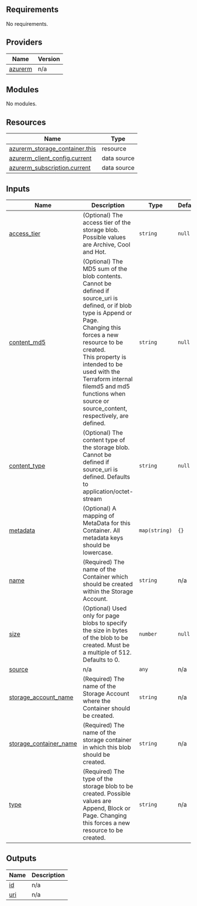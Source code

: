 <!-- BEGIN_TF_DOCS -->
## Requirements

No requirements.

## Providers

| Name | Version |
|------|---------|
| <a name="provider_azurerm"></a> [azurerm](#provider\_azurerm) | n/a |

## Modules

No modules.

## Resources

| Name | Type |
|------|------|
| [azurerm_storage_container.this](https://registry.terraform.io/providers/hashicorp/azurerm/latest/docs/resources/storage_container) | resource |
| [azurerm_client_config.current](https://registry.terraform.io/providers/hashicorp/azurerm/latest/docs/data-sources/client_config) | data source |
| [azurerm_subscription.current](https://registry.terraform.io/providers/hashicorp/azurerm/latest/docs/data-sources/subscription) | data source |

## Inputs

| Name | Description | Type | Default | Required |
|------|-------------|------|---------|:--------:|
| <a name="input_access_tier"></a> [access\_tier](#input\_access\_tier) | (Optional) The access tier of the storage blob. Possible values are Archive, Cool and Hot. | `string` | `null` | no |
| <a name="input_content_md5"></a> [content\_md5](#input\_content\_md5) | (Optional) The MD5 sum of the blob contents. Cannot be defined if source\_uri is defined, or if blob type is Append or Page. <br>  Changing this forces a new resource to be created.<br>  This property is intended to be used with the Terraform internal filemd5 and md5 functions when source or source\_content, respectively, are defined. | `string` | `null` | no |
| <a name="input_content_type"></a> [content\_type](#input\_content\_type) | (Optional) The content type of the storage blob. Cannot be defined if source\_uri is defined. Defaults to application/octet-stream | `string` | `null` | no |
| <a name="input_metadata"></a> [metadata](#input\_metadata) | (Optional) A mapping of MetaData for this Container. All metadata keys should be lowercase. | `map(string)` | `{}` | no |
| <a name="input_name"></a> [name](#input\_name) | (Required) The name of the Container which should be created within the Storage Account. | `string` | n/a | yes |
| <a name="input_size"></a> [size](#input\_size) | (Optional) Used only for page blobs to specify the size in bytes of the blob to be created. Must be a multiple of 512. Defaults to 0. | `number` | `null` | no |
| <a name="input_source"></a> [source](#input\_source) | n/a | `any` | n/a | yes |
| <a name="input_storage_account_name"></a> [storage\_account\_name](#input\_storage\_account\_name) | (Required) The name of the Storage Account where the Container should be created. | `string` | n/a | yes |
| <a name="input_storage_container_name"></a> [storage\_container\_name](#input\_storage\_container\_name) | (Required) The name of the storage container in which this blob should be created. | `string` | n/a | yes |
| <a name="input_type"></a> [type](#input\_type) | (Required) The type of the storage blob to be created. Possible values are Append, Block or Page. Changing this forces a new resource to be created. | `string` | n/a | yes |

## Outputs

| Name | Description |
|------|-------------|
| <a name="output_id"></a> [id](#output\_id) | n/a |
| <a name="output_uri"></a> [uri](#output\_uri) | n/a |
<!-- END_TF_DOCS -->